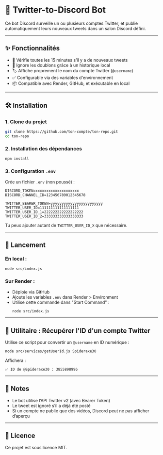 # 📢 Twitter-to-Discord Bot

Ce bot Discord surveille un ou plusieurs comptes Twitter, et publie automatiquement leurs nouveaux tweets dans un salon Discord défini.

---

## ✨ Fonctionnalités

- 🔁 Vérifie toutes les 15 minutes s’il y a de nouveaux tweets
- 🧠 Ignore les doublons grâce à un historique local
- 🏷️ Affiche proprement le nom du compte Twitter (`@username`)
- ✅ Configurable via des variables d'environnement
- 📦 Compatible avec Render, GitHub, et exécutable en local

---

## 🛠️ Installation

### 1. Clone du projet

```bash
git clone https://github.com/ton-compte/ton-repo.git
cd ton-repo
```

### 2. Installation des dépendances

```bash
npm install
```

### 3. Configuration `.env`

Crée un fichier `.env` (non poussé) :

```env
DISCORD_TOKEN=xxxxxxxxxxxxxxxxxxxx
DISCORD_CHANNEL_ID=123456789012345678

TWITTER_BEARER_TOKEN=yyyyyyyyyyyyyyyyyyyyyyyy
TWITTER_USER_ID=111111111111111111
TWITTER_USER_ID_1=222222222222222222
TWITTER_USER_ID_2=333333333333333333
```

Tu peux ajouter autant de `TWITTER_USER_ID_X` que nécessaire.

---

## 🚀 Lancement

### En local :

```bash
node src/index.js
```

### Sur Render :

- Déploie via GitHub
- Ajoute les variables `.env` dans Render > Environment
- Utilise cette commande dans "Start Command" :
  ```bash
  node src/index.js
  ```

---

## 🧪 Utilitaire : Récupérer l'ID d'un compte Twitter

Utilise ce script pour convertir un `@username` en ID numérique :

```bash
node src/services/getUserId.js Spideraxe30
```

Affichera :

```
✅ ID de @Spideraxe30 : 3855898996
```

---

## 🧠 Notes

- Le bot utilise l’API Twitter v2 (avec Bearer Token)
- Le tweet est ignoré s’il a déjà été posté
- Si un compte ne publie que des vidéos, Discord peut ne pas afficher d’aperçu

---

## 📄 Licence

Ce projet est sous licence MIT.
